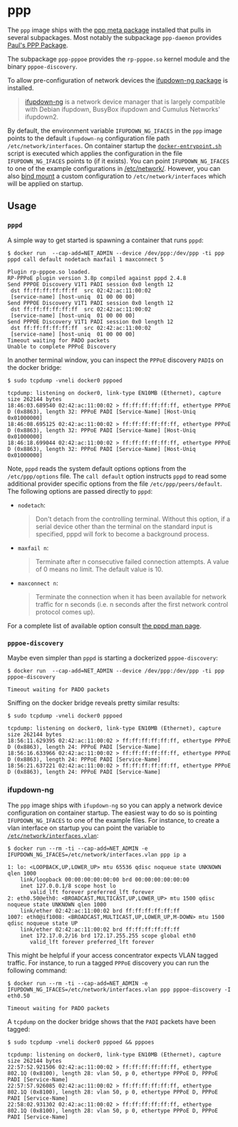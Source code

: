 ppp
===

The `ppp` image ships with the
[ppp meta package](https://git.alpinelinux.org/aports/tree/main/ppp)
installed that pulls in several subpackages. Most notably the subpackage
`ppp-daemon` provides
[Paul's PPP Package](https://ppp.samba.org/).

The subpackage `ppp-pppoe` provides the `rp-pppoe.so` kernel module and the
binary `pppoe-discovery`.

To allow pre-configuration of network devices the [ifupdown-ng
package](https://git.alpinelinux.org/aports/tree/main/ifupdown-ng) is
installed.

> [ifupdown-ng](https://github.com/ifupdown-ng/ifupdown-ng) is a network device
> manager that is largely compatible with Debian ifupdown, BusyBox ifupdown and
> Cumulus Networks' ifupdown2.

By default, the environment variable `IFUPDOWN_NG_IFACES` in the `ppp` image
points to the default `ifupdown-ng` configuration file path
`/etc/network/interfaces`. On container startup the
[`docker-entrypoint.sh`](./docker-entrypoint.sh) script is executed which
applies the configuration in the file `IFUPDOWN_NG_IFACES` points to (if it
exists). You can point `IFUPDOWN_NG_IFACES` to one of the example
configurations in [/etc/network/](./etc/network). However, you can also [bind
mount](https://docs.docker.com/storage/bind-mounts/) a custom configuration to
`/etc/network/interfaces` which will be applied on startup.

Usage
-----

### `pppd`

A simple way to get started is spawning a container that runs `pppd`:

```
$ docker run  --cap-add=NET_ADMIN --device /dev/ppp:/dev/ppp -ti ppp pppd call default nodetach maxfail 1 maxconnect 5

Plugin rp-pppoe.so loaded.
RP-PPPoE plugin version 3.8p compiled against pppd 2.4.8
Send PPPOE Discovery V1T1 PADI session 0x0 length 12
 dst ff:ff:ff:ff:ff:ff  src 02:42:ac:11:00:02
 [service-name] [host-uniq  01 00 00 00]
Send PPPOE Discovery V1T1 PADI session 0x0 length 12
 dst ff:ff:ff:ff:ff:ff  src 02:42:ac:11:00:02
 [service-name] [host-uniq  01 00 00 00]
Send PPPOE Discovery V1T1 PADI session 0x0 length 12
 dst ff:ff:ff:ff:ff:ff  src 02:42:ac:11:00:02
 [service-name] [host-uniq  01 00 00 00]
Timeout waiting for PADO packets
Unable to complete PPPoE Discovery
```

In another terminal window, you can inspect the `PPPoE` discovery `PADI`s on
the docker bridge:

```
$ sudo tcpdump -vneli docker0 pppoed

tcpdump: listening on docker0, link-type EN10MB (Ethernet), capture size 262144 bytes
18:46:03.689540 02:42:ac:11:00:02 > ff:ff:ff:ff:ff:ff, ethertype PPPoE D (0x8863), length 32: PPPoE PADI [Service-Name] [Host-Uniq 0x01000000]
18:46:08.695125 02:42:ac:11:00:02 > ff:ff:ff:ff:ff:ff, ethertype PPPoE D (0x8863), length 32: PPPoE PADI [Service-Name] [Host-Uniq 0x01000000]
18:46:18.699044 02:42:ac:11:00:02 > ff:ff:ff:ff:ff:ff, ethertype PPPoE D (0x8863), length 32: PPPoE PADI [Service-Name] [Host-Uniq 0x01000000]
```

Note, `pppd` reads the system default options options from the
`/etc/ppp/options` file. The `call default` option instructs `pppd` to read
some additional provider specific options from the file
`/etc/ppp/peers/default`. The following options are passed directly to `pppd`:

- `nodetach`:
  > Don't detach from the controlling terminal. Without this option, if a
  > serial device other than the terminal on the standard input is specified,
  > pppd will fork to become a background process.
- `maxfail n`:
  > Terminate after n consecutive failed connection attempts. A value of 0
  > means no limit. The default value is 10.
- `maxconnect n`:
  > Terminate the connection when it has been available for network traffic for
  > n seconds (i.e. n seconds after the first network control protocol comes
  > up).

For a complete list of available option consult [the pppd man
page](https://ppp.samba.org/pppd.html).

### `pppoe-discovery`

Maybe even simpler than `pppd` is starting a dockerized `pppoe-discovery`:

```
$ docker run  --cap-add=NET_ADMIN --device /dev/ppp:/dev/ppp -ti ppp pppoe-discovery

Timeout waiting for PADO packets
```

Sniffing on the docker bridge reveals pretty similar results:

```
$ sudo tcpdump -vneli docker0 pppoed

tcpdump: listening on docker0, link-type EN10MB (Ethernet), capture size 262144 bytes
18:56:11.629395 02:42:ac:11:00:02 > ff:ff:ff:ff:ff:ff, ethertype PPPoE D (0x8863), length 24: PPPoE PADI [Service-Name]
18:56:16.633966 02:42:ac:11:00:02 > ff:ff:ff:ff:ff:ff, ethertype PPPoE D (0x8863), length 24: PPPoE PADI [Service-Name]
18:56:21.637221 02:42:ac:11:00:02 > ff:ff:ff:ff:ff:ff, ethertype PPPoE D (0x8863), length 24: PPPoE PADI [Service-Name]
```

### ifupdown-ng

The `ppp` image ships with `ifupdown-ng` so you can apply a network device
configuration on container startup. The easiest way to do so is pointing
`IFUPDOWN_NG_IFACES` to one of the example files. For instance, to create a
vlan interface on startup you can point the variable to
[`/etc/network/interfaces.vlan`](./etc/network/interfaces.vlan):

```
$ docker run --rm -ti --cap-add=NET_ADMIN -e IFUPDOWN_NG_IFACES=/etc/network/interfaces.vlan ppp ip a

1: lo: <LOOPBACK,UP,LOWER_UP> mtu 65536 qdisc noqueue state UNKNOWN qlen 1000
    link/loopback 00:00:00:00:00:00 brd 00:00:00:00:00:00
    inet 127.0.0.1/8 scope host lo
       valid_lft forever preferred_lft forever
2: eth0.50@eth0: <BROADCAST,MULTICAST,UP,LOWER_UP> mtu 1500 qdisc noqueue state UNKNOWN qlen 1000
    link/ether 02:42:ac:11:00:02 brd ff:ff:ff:ff:ff:ff
1007: eth0@if1008: <BROADCAST,MULTICAST,UP,LOWER_UP,M-DOWN> mtu 1500 qdisc noqueue state UP
    link/ether 02:42:ac:11:00:02 brd ff:ff:ff:ff:ff:ff
    inet 172.17.0.2/16 brd 172.17.255.255 scope global eth0
       valid_lft forever preferred_lft forever
```

This might be helpful if your access concentrator expects VLAN tagged traffic.
For instance, to run a tagged `PPPoE` discovery you can run the following command:

```
$ docker run --rm -ti --cap-add=NET_ADMIN -e IFUPDOWN_NG_IFACES=/etc/network/interfaces.vlan ppp pppoe-discovery -I eth0.50

Timeout waiting for PADO packets
```

A `tcpdump` on the docker bridge shows that the `PADI` packets have been
tagged:

```
$ sudo tcpdump -vneli docker0 pppoed && pppoes

tcpdump: listening on docker0, link-type EN10MB (Ethernet), capture size 262144 bytes
22:57:52.921506 02:42:ac:11:00:02 > ff:ff:ff:ff:ff:ff, ethertype 802.1Q (0x8100), length 28: vlan 50, p 0, ethertype PPPoE D, PPPoE PADI [Service-Name]
22:57:57.926085 02:42:ac:11:00:02 > ff:ff:ff:ff:ff:ff, ethertype 802.1Q (0x8100), length 28: vlan 50, p 0, ethertype PPPoE D, PPPoE PADI [Service-Name]
22:58:02.931302 02:42:ac:11:00:02 > ff:ff:ff:ff:ff:ff, ethertype 802.1Q (0x8100), length 28: vlan 50, p 0, ethertype PPPoE D, PPPoE PADI [Service-Name]
```
